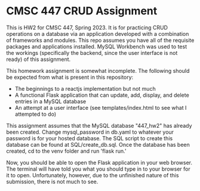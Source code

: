# CMSC 447 CRUD Assignment
This is HW2 for CMSC 447, Spring 2023. It is for practicing CRUD operations on a database via an application developed with a combination of frameworks and modules. This repo assumes you have all of the requisite packages and applications installed. MySQL Workbench was used to test the workings (specifically the backend, since the user interface is not ready) of this assignment.

This homework assignment is somewhat incomplete. The following should be expected from what is present in this repository:
- The beginnings to a reactjs implementation but not much
- A functional Flask application that can update, add, display, and delete entries in a MySQL database
- An attempt at a user interface (see templates/index.html to see what I attempted to do)

This assignment assumes that the MySQL database "447_hw2" has already been created. Change mysql_password in db.yaml to whatever your password is for your hosted database. The SQL script to create this database can be found at SQL/create_db.sql. Once the database has been created, cd to the venv folder and run 'flask run.'

Now, you should be able to open the Flask application in your web browser. The terminal will have told you what you should type in to your browser for it to open. Unfortunately, however, due to the unfinished nature of this submission, there is not much to see.

